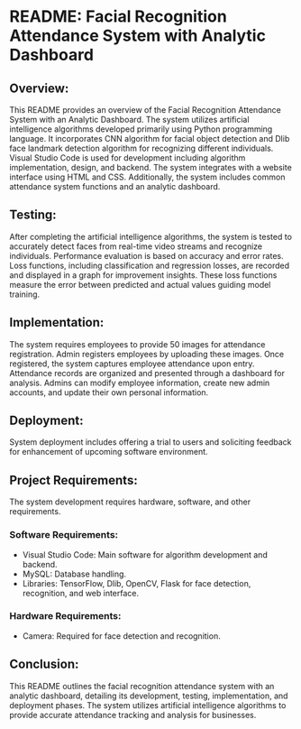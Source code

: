 # README: Facial Recognition Attendance System with Analytic Dashboard

## Overview:
This README provides an overview of the Facial Recognition Attendance System with an Analytic Dashboard. The system utilizes artificial intelligence algorithms developed primarily using Python programming language. It incorporates CNN algorithm for facial object detection and Dlib face landmark detection algorithm for recognizing different individuals. Visual Studio Code is used for development including algorithm implementation, design, and backend. The system integrates with a website interface using HTML and CSS. Additionally, the system includes common attendance system functions and an analytic dashboard. 

## Testing:
After completing the artificial intelligence algorithms, the system is tested to accurately detect faces from real-time video streams and recognize individuals. Performance evaluation is based on accuracy and error rates. Loss functions, including classification and regression losses, are recorded and displayed in a graph for improvement insights. These loss functions measure the error between predicted and actual values guiding model training.

## Implementation:
The system requires employees to provide 50 images for attendance registration. Admin registers employees by uploading these images. Once registered, the system captures employee attendance upon entry. Attendance records are organized and presented through a dashboard for analysis. Admins can modify employee information, create new admin accounts, and update their own personal information.

## Deployment:
System deployment includes offering a trial to users and soliciting feedback for enhancement of upcoming software environment.

## Project Requirements:
The system development requires hardware, software, and other requirements. 

### Software Requirements:
- Visual Studio Code: Main software for algorithm development and backend.
- MySQL: Database handling.
- Libraries: TensorFlow, Dlib, OpenCV, Flask for face detection, recognition, and web interface.

### Hardware Requirements:
- Camera: Required for face detection and recognition.

## Conclusion:
This README outlines the facial recognition attendance system with an analytic dashboard, detailing its development, testing, implementation, and deployment phases. The system utilizes artificial intelligence algorithms to provide accurate attendance tracking and analysis for businesses.
